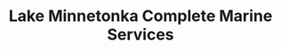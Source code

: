 ---
title: "Lake Minnetonka Complete Marine Services"
url: /st-bonifacius/lake-minnetonka-complete-marine-services/
shop: boat
---
